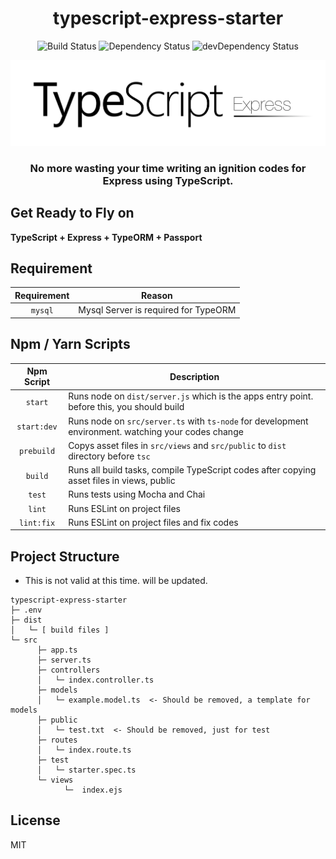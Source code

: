 
<h1 align="center">typescript-express-starter</h1>
<p align="center">
  <img src="https://travis-ci.org/techbless/typescript-express-starter.svg?branch=master" alt="Build Status">
  <img src="https://david-dm.org/techbless/typescript-express-starter.svg" alt="Dependency Status">
  <img src="https://david-dm.org/techbless/typescript-express-starter/dev-status.svg" alt="devDependency Status">
</p>


<p align="center">
  <img src="https://github.com/techbless/typescript-express-starter/blob/master/logo.png" alt="logo">
</p>
<h3 align="center">No more wasting your time writing an ignition codes for Express using TypeScript.</h3>

## Get Ready to Fly on
**TypeScript + Express + TypeORM + Passport**

## Requirement
| Requirement | Reason |
|:-----------:|-------------------------------------------------|
|`mysql`      | Mysql Server is required for TypeORM            |

## Npm / Yarn Scripts
| Npm Script | Description |
| :-----------------------: | ---------------------------------------------------------------------------------------------------- |
| `start`                   | Runs node on `dist/server.js` which is the apps entry point. before this, you should build           |
| `start:dev`               | Runs node on `src/server.ts` with `ts-node` for development environment. watching your codes change  |
| `prebuild`                | Copys asset files in `src/views` and `src/public` to `dist` directory before `tsc`                   |
| `build`                   | Runs all build tasks, compile TypeScript codes after copying asset files in views, public            |
| `test`                    | Runs tests using Mocha and Chai                                                                      |
| `lint`                    | Runs ESLint on project files                                                                         |
| `lint:fix`                | Runs ESLint on project files and fix codes                                                           |

## Project Structure
 - This is not valid at this time. will be updated.

```
typescript-express-starter
├─ .env
├─ dist
│   └─ [ build files ]
└─ src
      ├─ app.ts
      ├─ server.ts
      ├─ controllers
      │   └─ index.controller.ts
      ├─ models
      │   └─ example.model.ts  <- Should be removed, a template for models
      ├─ public
      │   └─ test.txt  <- Should be removed, just for test
      ├─ routes
      │   └─ index.route.ts
      ├─ test
      │   └─ starter.spec.ts
      └─ views
            └─  index.ejs
```

## License

MIT
